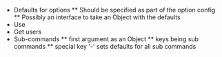 * Defaults for options
** Should be specified as part of the option config
** Possibly an interface to take an Object with the defaults
* Use
* Get users
* Sub-commands
** first argument as an Object
** keys being sub commands
** special key '-' sets defaults for all sub commands
